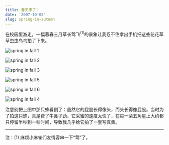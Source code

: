 ```yaml
---
title: 春天来了！
date: '2007-10-05'
slug: spring-in-autumn
---
```


在校园里游走，一幅暮春三月草长莺飞<sup>(1)</sup>的景象让我忍不住拿出手机把这些花花草草虫虫鸟鸟拍了下来。

![spring in fall 1](https://db.yihui.org/imgur/d1DXZ.jpg)

![spring in fall 2](https://db.yihui.org/imgur/AePr1.jpg)

![spring in fall 3](https://db.yihui.org/imgur/T2hkU.jpg)

![spring in fall 5](https://db.yihui.org/imgur/GQxnY.jpg)

![spring in fall 6](https://db.yihui.org/imgur/qqnTu.jpg)

![spring in fall 4](https://db.yihui.org/imgur/fx3Wa.jpg)

注意别把上图中那只蜂看倒了：虽然它的屁股长得像头，而头长得像屁股。当时为了拍这只蜂，真是费了牛鼻子劲，它采蜜的速度太快了，在每一朵五角星上大约都只停留半秒到一秒时间，导致我几乎给它拍了一套写真集。

---

注：(1) 麻烦小麻雀们友情客串一下“莺”了。

